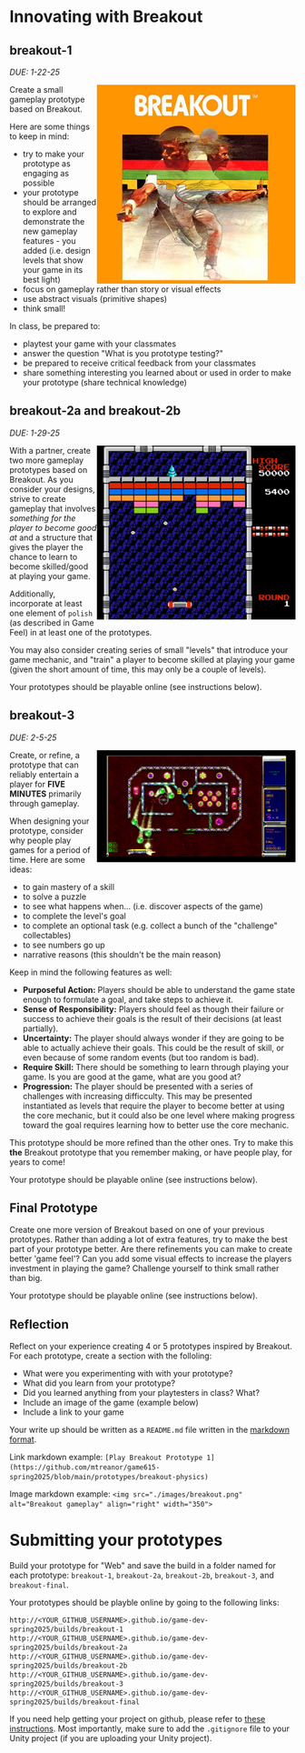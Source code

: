 # Innovating with Breakout

## breakout-1
*DUE: 1-22-25*

<img src="./images/breakout.jpg" alt="Breakout 2600 box art" align="right" width="350">

Create a small gameplay prototype based on Breakout.

Here are some things to keep in mind:
- try to make your prototype as engaging as possible
- your prototype should be arranged to explore and demonstrate the new gameplay features - you added (i.e. design levels that show your game in its best light)
- focus on gameplay rather than story or visual effects
- use abstract visuals (primitive shapes)
- think small!

In class, be prepared to: 
- playtest your game with your classmates
- answer the question "What is you prototype testing?"
- be prepared to receive critical feedback from your classmates
- share something interesting you learned about or used in order to make your prototype (share technical knowledge)

## breakout-2a and breakout-2b

*DUE: 1-29-25*

<img src="./images/arkanoid.png" alt="Arkanoid NES gameplay" align="right" width="350">

With a partner, create two more gameplay prototypes based on Breakout. As you consider your designs, strive to create gameplay that involves *something for the player to become good at* and a structure that gives the player the chance to learn to become skilled/good at playing your game. 

Additionally, incorporate at least one element of `polish` (as described in Game Feel) in at least one of the prototypes.

You may also consider creating series of small "levels" that introduce your game mechanic, and "train" a player to become skilled at playing your game (given the short amount of time, this may only be a couple of levels).

Your prototypes should be playable online (see instructions below).

## breakout-3

*DUE: 2-5-25*

<img src="./images/hyperballoid.png" alt="Hyperballoid PS3 gameplay" align="right" width="350">

Create, or refine, a prototype that can reliably entertain a player for **FIVE MINUTES** primarily through gameplay.

When designing your prototype, consider why people play games for a period of time. Here are some ideas:

- to gain mastery of a skill
- to solve a puzzle
- to see what happens when... (i.e. discover aspects of the game)
- to complete the level's goal
- to complete an optional task (e.g. collect a bunch of the "challenge" collectables)
- to see numbers go up
- narrative reasons (this shouldn't be the main reason)

Keep in mind the following features as well:

- **Purposeful Action:** Players should be able to understand the game state enough to formulate a goal, and take steps to achieve it.
- **Sense of Responsibility:** Players should feel as though their failure or success to achieve their goals is the result of their decisions (at least partially).
- **Uncertainty:** The player should always wonder if they are going to be able to actually achieve their goals. This could be the result of skill, or even because of some random events (but too random is bad).
- **Require Skill:** There should be something to learn through playing your game. Is you are good at the game, what are you good at?
- **Progression:** The player should be presented with a series of challenges with increasing difficculty. This may be presented instantiated as levels that require the player to become better at using the core mechanic, but it could also be one level where making progress toward the goal requires learning how to better use the core mechanic.

This prototype should be more refined than the other ones. Try to make this **the** Breakout prototype that you remember making, or have people play, for years to come!

Your prototype should be playable online (see instructions below).

## Final Prototype

Create one more version of Breakout based on one of your previous prototypes. Rather than adding a lot of extra features, try to make the best part of your prototype better. Are there refinements you can make to create better 'game feel'? Can you add some visual effects to increase the players investment in playing the game? Challenge yourself to think small rather than big.

Your prototype should be playable online (see instructions below).

## Reflection

Reflect on your experience creating 4 or 5 prototypes inspired by Breakout. For each prototype, create a section with the folloling:

- What were you experimenting with with your prototype?
- What did you learn from your prototype?
- Did you learned anything from your playtesters in class? What?
- Include an image of the game (example below)
- Include a link to your game

Your write up should be written as a `README.md` file written in the [markdown format](https://github.com/adam-p/markdown-here/wiki/markdown-cheatsheet). 

Link markdown example: 
`[Play Breakout Prototype 1](https://github.com/mtreanor/game615-spring2025/blob/main/prototypes/breakout-physics)`

Image markdown example: 
`<img src="./images/breakout.png" alt="Breakout gameplay" align="right" width="350">`

# Submitting your prototypes

Build your prototype for "Web" and save the build in a folder named for each prototype: `breakout-1`, `breakout-2a`, `breakout-2b`, `breakout-3`, and `breakout-final`.

Your prototypes should be playble online by going to the following links:

```
http://<YOUR_GITHUB_USERNAME>.github.io/game-dev-spring2025/builds/breakout-1
http://<YOUR_GITHUB_USERNAME>.github.io/game-dev-spring2025/builds/breakout-2a
http://<YOUR_GITHUB_USERNAME>.github.io/game-dev-spring2025/builds/breakout-2b
http://<YOUR_GITHUB_USERNAME>.github.io/game-dev-spring2025/builds/breakout-3
http://<YOUR_GITHUB_USERNAME>.github.io/game-dev-spring2025/builds/breakout-final
```

If you need help getting your project on github, please refer to [these instructions](./setup.html). Most importantly, make sure to add the `.gitignore` file to your Unity project (if you are uploading your Unity project).